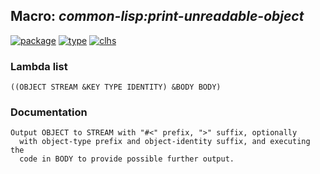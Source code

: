 ## Macro: ***common-lisp:print-unreadable-object***
[![package](https://img.shields.io/badge/Package-COMMON--LISP-5f9ea0.svg?style=social&colorA=999999)](../) [![type](https://img.shields.io/badge/Type-Macro-5f9ea0.svg?style=social&colorA=999999)](../#macro) [![clhs](https://img.shields.io/badge/CLHS-PRINT--UNREADABLE--OBJECT-5f9ea0.svg?style=social&colorA=999999)](http://www.lispworks.com/documentation/HyperSpec/Body/m_pr_unr.htm) 
### Lambda list
```
((OBJECT STREAM &KEY TYPE IDENTITY) &BODY BODY)
```
### Documentation
```
Output OBJECT to STREAM with "#<" prefix, ">" suffix, optionally
  with object-type prefix and object-identity suffix, and executing the
  code in BODY to provide possible further output.
```

